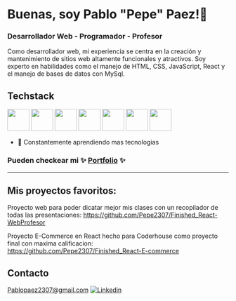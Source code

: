 # Buenas, soy Pablo "Pepe" Paez!👋

### Desarrollador Web - Programador - Profesor


Como desarrollador web, mi experiencia se centra en la creación y mantenimiento de sitios web altamente funcionales y atractivos. Soy experto en habilidades como el manejo de HTML, CSS, JavaScript, React y el manejo de bases de datos con MySql.



## Techstack
<img src = "https://img.icons8.com/color/2x/html-5.png" width="50px"/> <img src = "https://img.icons8.com/color/2x/css3.png" width="50px"/>
<img src = "https://img.icons8.com/color/2x/javascript.png" width="50px"/>
<img src = "https://img.icons8.com/fluency/2x/node-js.png" width="50px"/>
<img src = "https://img.icons8.com/plasticine/2x/react.png" width="50px"/>
<img src = "https://img.icons8.com/color/344/mysql-logo.png" width="50px"/>
<img src = "https://img.icons8.com/color/344/python--v1.png" width="50px"/>


- 🌱 Constantemente aprendiendo mas tecnologias


### Pueden checkear mi ✨ [Portfolio](https://google.com/) ✨
<hr/>

## Mis proyectos favoritos:

Proyecto web para poder dicatar mejor mis clases con un recopilador de todas las presentaciones:
https://github.com/Pepe2307/Finished_React-WebProfesor

Proyecto E-Commerce en React hecho para Coderhouse como proyecto final con maxima calificacion:
https://github.com/Pepe2307/Finished_React-E-commerce

## Contacto

Pablopaez2307@gmail.com
[![Linkedin](https://img.shields.io/badge/LinkedIn-0077B5?style=for-the-badge&logo=linkedin&logoColor=white)](https://www.linkedin.com/in/pablo-paez-t/)
  
 
